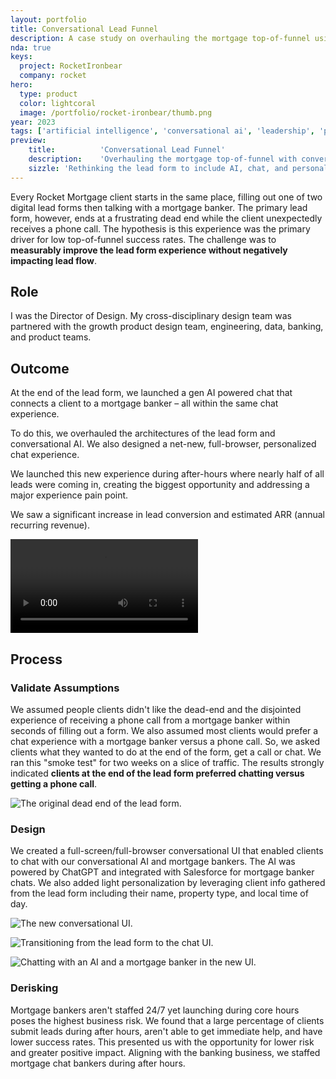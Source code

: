 ```yaml
---
layout: portfolio
title: Conversational Lead Funnel
description: A case study on overhauling the mortgage top-of-funnel using conversational AI.
nda: true
keys:
  project: RocketIronbear
  company: rocket
hero:
  type: product
  color: lightcoral
  image: /portfolio/rocket-ironbear/thumb.png
year: 2023
tags: ['artificial intelligence', 'conversational ai', 'leadership', 'personalization']
preview:
    title:          'Conversational Lead Funnel'
    description:    'Overhauling the mortgage top-of-funnel with conversational AI.'
    sizzle: 'Rethinking the lead form to include AI, chat, and personalization. Significantly improving the experience and directly increasing lead conversion and revenue.'
---
```


Every Rocket Mortgage client starts in the same place, filling out one of two digital lead forms then talking with a mortgage banker. The primary lead form, however, ends at a frustrating dead end while the client unexpectedly receives a phone call. The hypothesis is this experience was the primary driver for low top-of-funnel success rates. The challenge was to **measurably improve the lead form experience without negatively impacting lead flow**.

## Role
I was the Director of Design. My cross-disciplinary design team was partnered with the growth product design team, engineering, data, banking, and product teams.

## Outcome
At the end of the lead form, we launched a gen AI powered chat that connects a client to a mortgage banker – all within the same chat experience.

To do this, we overhauled the architectures of the lead form and conversational AI. We also designed a net-new, full-browser, personalized chat experience.

We launched this new experience during after-hours where nearly half of all leads were coming in, creating the biggest opportunity and addressing a major experience pain point.

We saw a significant increase in lead conversion and estimated ARR (annual recurring revenue).

<!-- We increased Rocket Mortgage's client experience scores and mortgage lead success KPIs by launching a new full-browser, generative AI & human-agent chat experience at the end of the primary digital lead form. This product also overhauled the conversational AI architectural foundation establishing a more robust and centralized conversational AI API. -->

<Video src="https://www.youtube.com/embed/9BHhCdaoqZ8"></Video>

## Process

### Validate Assumptions
We assumed people clients didn't like the dead-end and the disjointed experience of receiving a phone call from a mortgage banker within seconds of filling out a form. We also assumed most clients would prefer a chat experience with a mortgage banker versus a phone call. So, we asked clients what they wanted to do at the end of the form, get a call or chat. We ran this "smoke test" for two weeks on a slice of traffic. The results strongly indicated **clients at the end of the lead form preferred chatting versus getting a phone call**.

![The original dead end of the lead form.](/portfolio/rocket-ironbear/dead-end.png)

### Design
We created a full-screen/full-browser conversational UI that enabled clients to chat with our conversational AI and mortgage bankers. The AI was powered by ChatGPT and integrated with Salesforce for mortgage banker chats. We also added light personalization by leveraging client info gathered from the lead form including their name, property type, and local time of day.

![The new conversational UI.](/portfolio/rocket-ironbear/design.png)

<div :class="$style.columns">

  ![Transitioning from the lead form to the chat UI.](/portfolio/rocket-ironbear/animation.gif)
  
  ![Chatting with an AI and a mortgage banker in the new UI.](/portfolio/rocket-ironbear/chat.gif)

</div>

### Derisking
Mortgage bankers aren't staffed 24/7 yet launching during core hours poses the highest business risk. We found that a large percentage of clients submit leads during after hours, aren't able to get immediate help, and have lower success rates. This presented us with the opportunity for lower risk and greater positive impact. Aligning with the banking business, we staffed mortgage chat bankers during after hours.

<!-- ![Launch night – design, product, engineering, data, and business all in one room.](/portfolio/rocket-ironbear/photo.jpg) -->

<style module>
  .columns {
    display: grid;
    grid-auto-rows: 1fr;
    grid-template-columns: repeat(auto-fit, minmax(30%, 1fr));
    grid-gap: 3.5rem 1.5rem;

    /* max-width: xsmall screen */
    @media all and (max-width: 600px) { display: block; }
  }
</style>